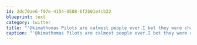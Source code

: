 ```yaml
---
id: 2dc70ae6-f97e-4154-8588-6f2b01e4cb22
blueprint: text
category: twitter
title: "'@kimathomas Pilots are calmest people ever.I bet they were chatting about the Grey cup while everyone else onboard was crapping their pants"
caption: "'@kimathomas Pilots are calmest people ever.I bet they were chatting about the Grey cup while everyone else onboard was crapping their pants"
---
```

